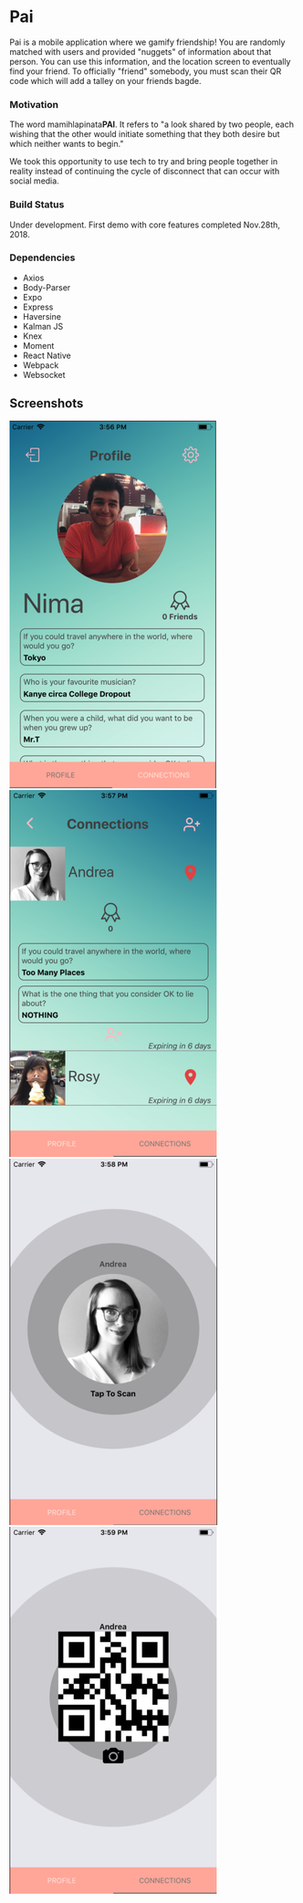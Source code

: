 Pai
=====================

Pai is a mobile application where we gamify friendship! You are randomly matched with users and provided "nuggets" of information about that person. You can use this information, and the location screen to eventually find your friend. To officially "friend" somebody, you must scan their QR code which will add a talley on your friends bagde. 

### Motivation

The word mamihlapinata<strong>PAI</strong>. It refers to "a look shared by two people, each wishing that the other would initiate something that they both desire but which neither wants to begin."

We took this opportunity to use tech to try and bring people together in reality instead of continuing the cycle of disconnect that can occur with social media.

### Build Status 

Under development. First demo with core features completed Nov.28th, 2018.  

### Dependencies

* Axios 
* Body-Parser
* Expo
* Express 
* Haversine
* Kalman JS
* Knex
* Moment
* React Native
* Webpack
* Websocket

## Screenshots

!["Screenshot of Pai"](https://github.com/nvonbuttlar/pai/blob/master/screenshots/profile.png)
!["Screenshot of Pai"](https://github.com/nvonbuttlar/pai/blob/master/screenshots/connections.png)
!["Screenshot of Pai"](https://github.com/nvonbuttlar/pai/blob/master/screenshots/location.png)
!["Screenshot of Pai"](https://github.com/nvonbuttlar/pai/blob/master/screenshots/scan.png)
